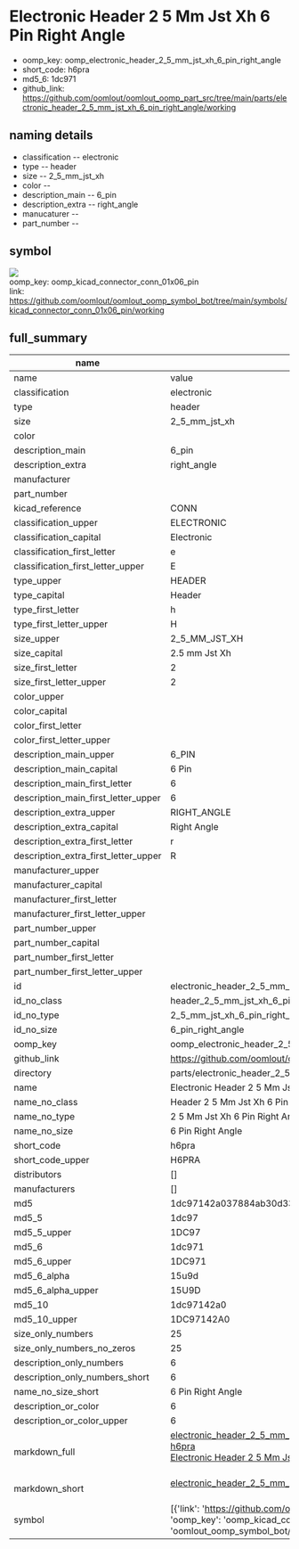 # Electronic Header 2 5 Mm Jst Xh 6 Pin Right Angle

  
* oomp_key: oomp_electronic_header_2_5_mm_jst_xh_6_pin_right_angle 
* short_code: h6pra
* md5_6: 1dc971  
* github_link: https://github.com/oomlout/oomlout_oomp_part_src/tree/main/parts/electronic_header_2_5_mm_jst_xh_6_pin_right_angle/working  
## naming details
* classification -- electronic
* type -- header
* size -- 2_5_mm_jst_xh
* color -- 
* description_main -- 6_pin
* description_extra -- right_angle
* manucaturer -- 
* part_number -- 



## symbol

![](symbol/{index}/working/working_600.png)  
oomp_key: oomp_kicad_connector_conn_01x06_pin  
link: https://github.com/oomlout/oomlout_oomp_symbol_bot/tree/main/symbols/kicad_connector_conn_01x06_pin/working  


## full_summary
| name | value | 
| --- | --- | 
| name | value | 
| classification | electronic | 
| type | header | 
| size | 2_5_mm_jst_xh | 
| color |  | 
| description_main | 6_pin | 
| description_extra | right_angle | 
| manufacturer |  | 
| part_number |  | 
| kicad_reference | CONN | 
| classification_upper | ELECTRONIC | 
| classification_capital | Electronic | 
| classification_first_letter | e | 
| classification_first_letter_upper | E | 
| type_upper | HEADER | 
| type_capital | Header | 
| type_first_letter | h | 
| type_first_letter_upper | H | 
| size_upper | 2_5_MM_JST_XH | 
| size_capital | 2.5 mm Jst Xh | 
| size_first_letter | 2 | 
| size_first_letter_upper | 2 | 
| color_upper |  | 
| color_capital |  | 
| color_first_letter |  | 
| color_first_letter_upper |  | 
| description_main_upper | 6_PIN | 
| description_main_capital | 6 Pin | 
| description_main_first_letter | 6 | 
| description_main_first_letter_upper | 6 | 
| description_extra_upper | RIGHT_ANGLE | 
| description_extra_capital | Right Angle | 
| description_extra_first_letter | r | 
| description_extra_first_letter_upper | R | 
| manufacturer_upper |  | 
| manufacturer_capital |  | 
| manufacturer_first_letter |  | 
| manufacturer_first_letter_upper |  | 
| part_number_upper |  | 
| part_number_capital |  | 
| part_number_first_letter |  | 
| part_number_first_letter_upper |  | 
| id | electronic_header_2_5_mm_jst_xh_6_pin_right_angle | 
| id_no_class | header_2_5_mm_jst_xh_6_pin_right_angle | 
| id_no_type | 2_5_mm_jst_xh_6_pin_right_angle | 
| id_no_size | 6_pin_right_angle | 
| oomp_key | oomp_electronic_header_2_5_mm_jst_xh_6_pin_right_angle | 
| github_link | https://github.com/oomlout/oomlout_oomp_part_src/tree/main/parts/electronic_header_2_5_mm_jst_xh_6_pin_right_angle/working | 
| directory | parts/electronic_header_2_5_mm_jst_xh_6_pin_right_angle | 
| name | Electronic Header 2 5 Mm Jst Xh 6 Pin Right Angle | 
| name_no_class | Header 2 5 Mm Jst Xh 6 Pin Right Angle | 
| name_no_type | 2 5 Mm Jst Xh 6 Pin Right Angle | 
| name_no_size | 6 Pin Right Angle | 
| short_code | h6pra | 
| short_code_upper | H6PRA | 
| distributors | [] | 
| manufacturers | [] | 
| md5 | 1dc97142a037884ab30d338f95356974 | 
| md5_5 | 1dc97 | 
| md5_5_upper | 1DC97 | 
| md5_6 | 1dc971 | 
| md5_6_upper | 1DC971 | 
| md5_6_alpha | 15u9d | 
| md5_6_alpha_upper | 15U9D | 
| md5_10 | 1dc97142a0 | 
| md5_10_upper | 1DC97142A0 | 
| size_only_numbers | 25 | 
| size_only_numbers_no_zeros | 25 | 
| description_only_numbers | 6 | 
| description_only_numbers_short | 6 | 
| name_no_size_short | 6 Pin Right Angle | 
| description_or_color | 6 | 
| description_or_color_upper | 6 | 
| markdown_full | [electronic_header_2_5_mm_jst_xh_6_pin_right_angle](https://github.com/oomlout/oomlout_oomp_part_src/tree/main/parts/electronic_header_2_5_mm_jst_xh_6_pin_right_angle/working)<br>[h6pra](https://github.com/oomlout/oomlout_oomp_part_src/tree/main/parts/electronic_header_2_5_mm_jst_xh_6_pin_right_angle/working)<br>[Electronic Header 2 5 Mm Jst Xh 6 Pin Right Angle](https://github.com/oomlout/oomlout_oomp_part_src/tree/main/parts/electronic_header_2_5_mm_jst_xh_6_pin_right_angle/working)<br><br> | 
| markdown_short | [electronic_header_2_5_mm_jst_xh_6_pin_right_angle](https://github.com/oomlout/oomlout_oomp_part_src/tree/main/parts/electronic_header_2_5_mm_jst_xh_6_pin_right_angle/working)<br><br> | 
| symbol | [{'link': 'https://github.com/oomlout/oomlout_oomp_symbol_bot/tree/main/symbols/kicad_connector_conn_01x06_pin', 'oomp_key': 'oomp_kicad_connector_conn_01x06_pin', 'directory': 'oomlout_oomp_symbol_bot/symbols/kicad_connector_conn_01x06_pin//working/working.kicad_sym', 'index': 0}] | 
